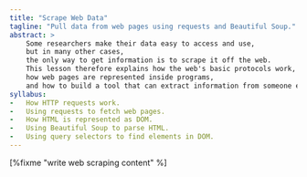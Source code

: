```yaml
---
title: "Scrape Web Data"
tagline: "Pull data from web pages using requests and Beautiful Soup."
abstract: >
    Some researchers make their data easy to access and use,
    but in many other cases,
    the only way to get information is to scrape it off the web.
    This lesson therefore explains how the web's basic protocols work,
    how web pages are represented inside programs,
    and how to build a tool that can extract information from someone else's HTML.
syllabus:
-   How HTTP requests work.
-   Using requests to fetch web pages.
-   How HTML is represented as DOM.
-   Using Beautiful Soup to parse HTML.
-   Using query selectors to find elements in DOM.
---
```


[%fixme "write web scraping content" %]

